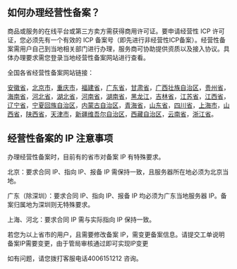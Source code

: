 ## 如何办理经营性备案？

商品或服务的在线平台或第三方卖方需获得商用许可证。要申请经营性 ICP 许可证，您必须先有一个有效的 ICP 备案号（即先进行非经营性ICP备案）。经营性备案需用户自己到当地相关部门进行办理，服务商可协助提供资质以及接入协议。具体办理要求需您登录当地经营性备案网站进行查看。

全国各省经营性备案网站链接：

[安徽省](http://www.ahta.gov.cn/)，[北京市](http://www.bca.gov.cn/)，[重庆市](http://www.cqca.gov.cn/)，[福建省](http://www.fjca.gov.cn/)，[广东省](http://www.gdca.gov.cn/)，[甘肃省](http://www.gsca.gov.cn/)，[广西壮族自治区](http://www.gxca.gov.cn/)，[贵州省](http://www.gzca.gov.cn/)，[海南省](http://www.hnca.gov.cn/)，[河北省](http://www.heca.gov.cn/)，[湖北省](http://www.eca.gov.cn/)，[河南省](http://www.hca.gov.cn/)，[湖南省](http://www.xca.gov.cn/)，[黑龙江](http://www.hlca.gov.cn/)，[吉林省](http://www.jlca.gov.cn/)，[江苏省](http://www.jsca.gov.cn/)，[江西省](http://www.jxca.gov.cn/)，[辽宁省](http://www.lnca.gov.cn/)，[宁夏回族自治区](http://www.nxca.gov.cn/)，[内蒙古自治区](http://www.nmca.gov.cn/)，[青海省](http://www.qhca.gov.cn/)，[山东省](http://www.sdca.gov.cn/)，[四川省](http://www.scca.gov.cn/)，[上海市](http://www.shcaeg.gov.cn/)，[山西省](http://www.sxca.gov.cn/)，[陕西省](http://www.shxca.gov.cn/)，[天津市](http://tjca.miit.gov.cn/)，[新疆维吾尔自治区](http://www.xjca.gov.cn/)，[西藏自治区](http://xz.beian.miit.gov.cn/)，[云南省](http://www.ynca.gov.cn/)，[浙江省](http://www.zca.gov.cn/)。

## **经营性备案的 IP 注意事项**

办理经营性备案时，目前有的省市对备案 IP 有特殊要求。

北京：要求合同 IP、指向 IP、报备 IP 需保持一致，且服务器所在地必须为北京当地。

广东（除深圳）：要求合同 IP、指向 IP、报备 IP 均必须为广东当地服务器 IP。备案归属地为深圳则无特殊要求。

上海、河北：要求合同 IP 需与实际指向 IP 保持一致。

若您为以上省市的用户，且需要修改备案 IP，需变更备案信息。请提交工单说明备案IP需要变更，由于管局审核通过即可实现IP变更

如有问题，请您拨打客服电话4006151212 咨询。